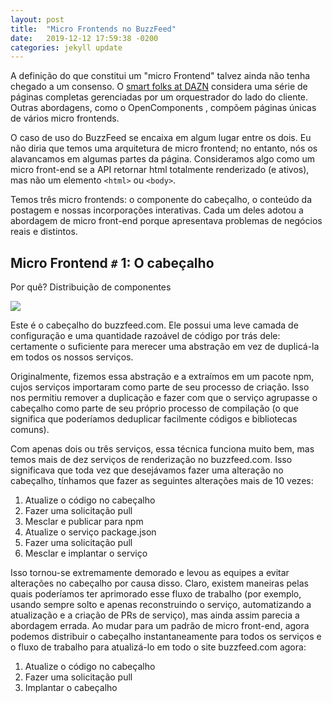 ```yaml
---
layout: post
title:  "Micro Frontends no BuzzFeed"
date:   2019-12-12 17:59:38 -0200
categories: jekyll update
---
```


A definição do que constitui um "micro Frontend" talvez ainda não tenha chegado a um consenso. O [smart folks at DAZN](https://medium.com/dazn-tech/orchestrating-micro-frontends-a5d2674cbf33) considera uma série de páginas completas gerenciadas por um orquestrador do lado do cliente. Outras abordagens, como o OpenComponents , compõem páginas únicas de vários micro frontends.


O caso de uso do BuzzFeed se encaixa em algum lugar entre os dois. Eu não diria que temos uma arquitetura de micro frontend; no entanto, nós os alavancamos em algumas partes da página. Consideramos algo como um micro front-end se a API retornar html totalmente renderizado (e ativos), mas não um elemento ```<html>``` ou ```<body>```.

Temos três micro frontends: o componente do cabeçalho, o conteúdo da postagem e nossas incorporações interativas. Cada um deles adotou a abordagem de micro front-end porque apresentava problemas de negócios reais e distintos.

## Micro Frontend ```#``` 1: O cabeçalho

Por quê? Distribuição de componentes

![](https://miro.medium.com/max/1600/0*dOnfRQsyxQq4SkX0)

Este é o cabeçalho do buzzfeed.com. Ele possui uma leve camada de configuração e uma quantidade razoável de código por trás dele: certamente o suficiente para merecer uma abstração em vez de duplicá-la em todos os nossos serviços.


Originalmente, fizemos essa abstração e a extraímos em um pacote npm, cujos serviços importaram como parte de seu processo de criação. Isso nos permitiu remover a duplicação e fazer com que o serviço agrupasse o cabeçalho como parte de seu próprio processo de compilação (o que significa que poderíamos deduplicar facilmente códigos e bibliotecas comuns).


Com apenas dois ou três serviços, essa técnica funciona muito bem, mas temos mais de dez serviços de renderização no buzzfeed.com. Isso significava que toda vez que desejávamos fazer uma alteração no cabeçalho, tínhamos que fazer as seguintes alterações mais de 10 vezes:



1. Atualize o código no cabeçalho
2. Fazer uma solicitação pull
3. Mesclar e publicar para npm
4. Atualize o serviço package.json
5. Fazer uma solicitação pull
6. Mesclar e implantar o serviço


Isso tornou-se extremamente demorado e levou as equipes a evitar alterações no cabeçalho por causa disso. Claro, existem maneiras pelas quais poderíamos ter aprimorado esse fluxo de trabalho (por exemplo, usando sempre solto e apenas reconstruindo o serviço, automatizando a atualização e a criação de PRs de serviço), mas ainda assim parecia a abordagem errada. Ao mudar para um padrão de micro front-end, agora podemos distribuir o cabeçalho instantaneamente para todos os serviços e o fluxo de trabalho para atualizá-lo em todo o site buzzfeed.com agora:

1. Atualize o código no cabeçalho
2. Fazer uma solicitação pull
3. Implantar o cabeçalho




